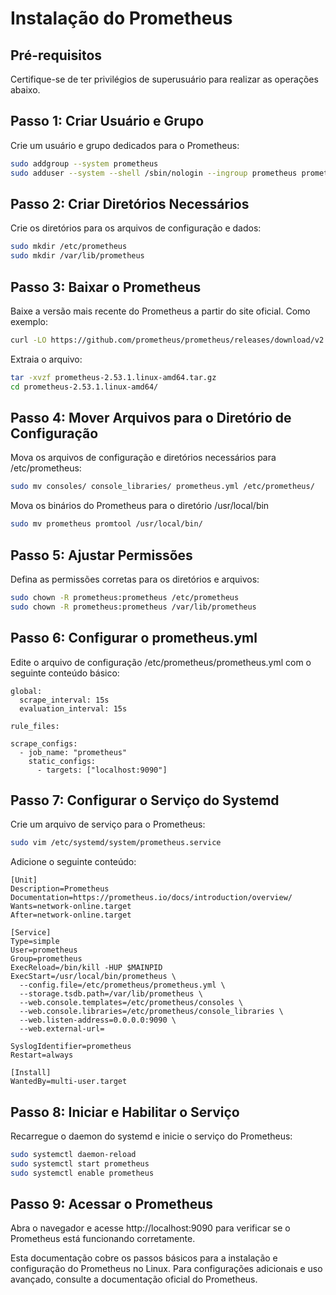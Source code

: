 # Instalação do Prometheus

## Pré-requisitos
Certifique-se de ter privilégios de superusuário para realizar as operações abaixo.

## Passo 1: Criar Usuário e Grupo

Crie um usuário e grupo dedicados para o Prometheus:

```bash
sudo addgroup --system prometheus
sudo adduser --system --shell /sbin/nologin --ingroup prometheus prometheus
```

## Passo 2: Criar Diretórios Necessários

Crie os diretórios para os arquivos de configuração e dados:

```bash
sudo mkdir /etc/prometheus
sudo mkdir /var/lib/prometheus
```

## Passo 3: Baixar o Prometheus

Baixe a versão mais recente do Prometheus a partir do site oficial. Como exemplo:

```bash
curl -LO https://github.com/prometheus/prometheus/releases/download/v2.53.1/prometheus-2.53.1.linux-amd64.tar.gz
```

Extraia o arquivo:

```bash
tar -xvzf prometheus-2.53.1.linux-amd64.tar.gz
cd prometheus-2.53.1.linux-amd64/
```

## Passo 4: Mover Arquivos para o Diretório de Configuração

Mova os arquivos de configuração e diretórios necessários para /etc/prometheus:

```bash
sudo mv consoles/ console_libraries/ prometheus.yml /etc/prometheus/
```

Mova os binários do Prometheus para o diretório /usr/local/bin

```bash
sudo mv prometheus promtool /usr/local/bin/
```

## Passo 5: Ajustar Permissões

Defina as permissões corretas para os diretórios e arquivos:

```bash
sudo chown -R prometheus:prometheus /etc/prometheus
sudo chown -R prometheus:prometheus /var/lib/prometheus
```

## Passo 6: Configurar o prometheus.yml

Edite o arquivo de configuração /etc/prometheus/prometheus.yml com o seguinte conteúdo básico:

```
global:
  scrape_interval: 15s 
  evaluation_interval: 15s 

rule_files:

scrape_configs:
  - job_name: "prometheus"
    static_configs:
      - targets: ["localhost:9090"]
```

## Passo 7: Configurar o Serviço do Systemd

Crie um arquivo de serviço para o Prometheus:

```bash
sudo vim /etc/systemd/system/prometheus.service
```

Adicione o seguinte conteúdo:

```
[Unit]
Description=Prometheus
Documentation=https://prometheus.io/docs/introduction/overview/
Wants=network-online.target
After=network-online.target

[Service]
Type=simple
User=prometheus
Group=prometheus
ExecReload=/bin/kill -HUP $MAINPID
ExecStart=/usr/local/bin/prometheus \
  --config.file=/etc/prometheus/prometheus.yml \
  --storage.tsdb.path=/var/lib/prometheus \
  --web.console.templates=/etc/prometheus/consoles \
  --web.console.libraries=/etc/prometheus/console_libraries \
  --web.listen-address=0.0.0.0:9090 \
  --web.external-url=

SyslogIdentifier=prometheus
Restart=always

[Install]
WantedBy=multi-user.target
```

## Passo 8: Iniciar e Habilitar o Serviço

Recarregue o daemon do systemd e inicie o serviço do Prometheus:

```bash
sudo systemctl daemon-reload
sudo systemctl start prometheus
sudo systemctl enable prometheus
```

## Passo 9: Acessar o Prometheus

Abra o navegador e acesse http://localhost:9090 para verificar se o Prometheus está funcionando corretamente.

Esta documentação cobre os passos básicos para a instalação e configuração do Prometheus no Linux. Para configurações adicionais e uso avançado, consulte a documentação oficial do Prometheus.